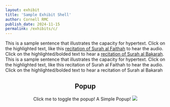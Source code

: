 ```yaml
---
layout: exhibit
title: 'Sample Exhibit Shell'
author: Cornell RMC
publish_date: 2024-11-15
permalink: /exhibits/c/
---
```

<html>
  <head>
    <meta charset="UTF-8" />
    <script src="https://gustavgenberg.github.io/handy-front-end/SoundPlayer.js"></script>
    <style>

.popup {
  position: relative;
  display: inline-block;
  cursor: pointer;
  -webkit-user-select: none;
  -moz-user-select: none;
  -ms-user-select: none;
  user-select: none;
}

.popup .popuptext {
  visibility: hidden;
  width: 160px;
  background-color: #555;
  color: #fff;
  text-align: center;
  border-radius: 6px;
  padding: 8px 0;
  position: absolute;
  z-index: 1;
  bottom: 125%;
  left: 50%;
  margin-left: -80px;
}

.popup .popuptext::after {
  content: "";
  position: absolute;
  top: 100%;
  left: 50%;
  margin-left: -5px;
  border-width: 5px;
  border-style: solid;
  border-color: #555 transparent transparent transparent;
}

.popup .show {
  visibility: visible;
  -webkit-animation: fadeIn 1s;
  animation: fadeIn 1s;
}

@-webkit-keyframes fadeIn {
  from {opacity: 0;} 
  to {opacity: 1;}
}

@keyframes fadeIn {
  from {opacity: 0;}
  to {opacity:1 ;}
}
</style>
  </head>
<body>
  
<div>
This is a sample sentence that illustrates the capacity for hypertext. Click on the highlighted text, like this <a href="#" data-audio-src="https://download.quranicaudio.com/quran/abdullaah_3awwaad_al-juhaynee/001.mp3">recitation of Surah al Faithah</a> to hear the audio. Click on the highlighted/bolded text to hear a <a href="#" data-audio-src="https://download.quranicaudio.com/quran/abdullaah_3awwaad_al-juhaynee/002.mp3">recitation of Surah al Bakarah</a>.
 <script>
    const player = new SoundPlayer();
    const elements = document.querySelectorAll('[data-audio-src]');
    for(let element of elements) {
      const audioSrc = element.getAttribute('data-audio-src');
      player.load(audioSrc);
      element.onclick = function () {
          player.get(audioSrc).play();
      }
    }
  </script>
</div>

<div>
<script>
function playSound(sound) {
  var song = document.querySelectorAll('[goog-data-audio-src]');
  song.volume = .25; // setting the volume to 25% because the sound is loud
  if (song.paused) {  // if song1 is paused
    song.play();
  } else {
    song.pause();
  }
}
</script>
This is a sample sentence that illustrates the capacity for hypertext. Click on the highlighted text, like this
<audio id="sound">
  <source src="https://download.quranicaudio.com/quran/abdullaah_3awwaad_al-juhaynee/001.mp3" type="audio/mp3">
</audio>
<text onclick="playSound('sound')">recitation of Surah al Faithah</text>
to hear the audio. Click on the highlighted/bolded text to hear a
<audio id="sound2">
  <source src="https://download.quranicaudio.com/quran/abdullaah_3awwaad_al-juhaynee/002.mp3" type="audio/mp3">
</audio>
<text onclick="playSound('sound2')">recitation of Surah al Bakarah</text>
</div>

<div style="text-align:center">
<h2>Popup</h2>
<div class="popup" onclick="myFunction()">Click me to toggle the popup!
  <span class="popuptext" id="myPopup">
  A Simple Popup!
  <img src="https://www.gravatar.com/avatar/995b3dfe123b57347bd3d6e29b986dea?s=64&d=identicon&r=PG&f=y&so-version=2">
  </span>
</div>
<script>
function myFunction() {
  var popup = document.getElementById("myPopup");
  popup.classList.toggle("show");
  }
</script>
</div>

</body>
</html>
